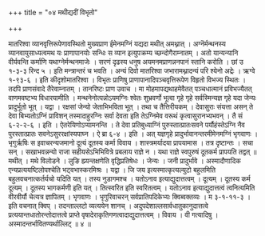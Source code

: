 +++
title = "०४ मथीद्यदीं विभृतो"

+++

मातरिश्वा व्यानवृत्तिरूपेणावस्थितो मुख्यप्राण ईमेनमग्निं यद्यदा मथीत् अमथ्नात् । अग्नॆर्मन्थनस्य व्यानवायुसाध्यत्वमथ यः प्राणापानयोः सन्धिः स व्यान इत्युपक्रम्य च्छन्दोगैराम्नातम् । अतो यान्यन्यानि वीर्यवन्ति कर्माणि यथाग्नेर्मन्थनमाजेः । सरणं दृढस्य धनुष अयमनमप्राणन्ननपानं स्तानि करोति । छां उ १-३-३ रिन्द ५ । इति मन्त्रान्तरं च भवति । अन्यं दिवो मातरिश्वा जभारामथ्नादन्यं परि श्येनो अद्रेः । ऋग्वे १-९३-६ । इति कीदृशोमातरिश्वा । विभृतः प्राणिषु प्राणापानादिपञ्चवृत्तिरूपेण विहृतो विभज्य स्थितः । तदपि प्राणसंवादे तैरेवाम्नातम् । तानरिष्टः प्राण उवाच । मा मोहमापद्यथाहमेवैतत् पञ्चधात्मानं प्रविभज्यैतत् वाणमवष्टभ्य विधारयामीति । मन्थनेनोत्पन्नोऽयमग्निः श्वेतः शुभ्रवर्णो भूत्वा गृहे गृहे सर्वस्मिन्यज्ञ गृहे यदा जेन्यः प्रादुर्भूतो भूत् । यद्वा । रक्षसां जेन्यो जेताभिभविता भूत् । तथा च तैत्तिरीयकम् । देवासुराः संयत्ता असन् ते देवा बिभ्यतोऽग्निं प्राविशन् तस्मादाहुरग्निः सर्वा देवता इति तेऽग्निमेव वरूथं कृत्वासुरानभ्यभवन् । तै सं ६-२-२-६ । इति । ऐतरेयिणोऽप्यामनन्ति । ते देवा प्रतिबुध्याग्निं पुरुस्तात्प्रातःसवने पर्यौहंस्तेऽग्नि नैव पुरस्तात्प्रातः सवनेऽसुररक्षांस्यपाघ्न । ऐ ब्रा ६-४ । इति । अत् यज्ञगृहे प्रादुर्भावानन्तरमीमेनमग्निं भृगवाणः । भृगुर्ऋषिः स इवाचरन्यजमानो दूत्यं दूतस्य कर्मा विवाय । शास्त्रमर्यादया प्रापयामास । तत्र दृष्टान्तः । सचा सन् । सखाभवन्नन्यो राजा सहीयसेऽभिभिवित्रे प्रबलाय राज्ञे न । यथा राज्ञे स्वपुरुषं दूतकर्म प्रापयति तद्वत् ॥ मथीत् । मथे विलोडने । लुङि ह्म्यन्तक्षणेति वृद्धिप्रतिषेधः । जेन्यः । जनी प्रादुर्भावे । अस्मादौणादिक एन्यप्रत्ययष्टिलोपश्चेति भट्वभास्करमिश्रः । यद्वा । जि जय इत्यस्मात्कृत्यल्युटो बहुलमिति बहुलवचनात्कर्तर्यचो यदिति यत् । तस्य नुडागमश्च । यतोऽनाव इत्याद्युदात्तत्वम् । दूत्यम् । दूतस्य कर्म दूत्यम् । दूतस्य भागकर्मणी इति यत् । तित्स्वरित इति स्वरितत्वम् । यतोऽनाव इत्याद्युदात्तत्वं त्वनित्यमिति वीरवीर्यौ चेत्यत्र ज्ञापितम् । भृगवाणः । भृगुरिवाचरन् सर्वप्रातिपदिकेभ्यः क्विब्वक्तव्यः । म ३-१-११-३ । इति वचनात् क्विप् । तदन्ताल्लटो व्यत्ययेन शानच् । अदुपदेशाल्लसार्वधातुकानुदात्तत्वे प्रत्ययान्तधातोरन्तोदात्तत्वे प्राप्ते वृषादेराकृतिगणत्वादाद्युदात्तत्वम् । विवाय । वी गत्यादिषु । अस्मादन्तर्भावितण्यर्थाल्लिट् ॥ ४ ॥